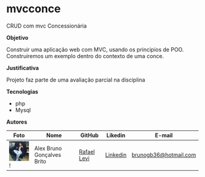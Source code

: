 # mvcconce
CRUD com mvc Concessionária

**Objetivo**

Construir uma aplicação web com MVC, usando os principios de POO. Construiremos um exemplo dentro do
contexto de uma conce.

**Justificativa**

Projeto faz parte de uma avaliação parcial na disciplina 

**Tecnologias**

- php
- Mysql

**Autores**

Foto | Nome | GitHub | Likedin | E-mail
---- | ---- | ------ | ------- | ------
<img src="./doc/bruno.jpg" width="100px">!| Alex Bruno Gonçalves Brito | [Rafael Levi](https://github.com/brunogoncallves) | [Linkedin](https://www.linkedin.com/in/brunogoncallves/) | brunogb36@hotmail.com